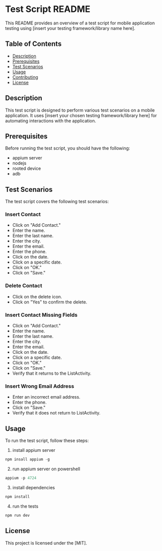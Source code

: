 # Test Script README

This README provides an overview of a test script for mobile application testing using [insert your testing framework/library name here].

## Table of Contents

- [Description](#description)
- [Prerequisites](#prerequisites)
- [Test Scenarios](#test-scenarios)
- [Usage](#usage)
- [Contributing](#contributing)
- [License](#license)

## Description

This test script is designed to perform various test scenarios on a mobile application. It uses [insert your chosen testing framework/library here] for automating interactions with the application.

## Prerequisites

Before running the test script, you should have the following:

- appium server
- nodejs
- rooted device
- adb

## Test Scenarios

The test script covers the following test scenarios:

### Insert Contact

- Click on "Add Contact."
- Enter the name.
- Enter the last name.
- Enter the city.
- Enter the email.
- Enter the phone.
- Click on the date.
- Click on a specific date.
- Click on "OK."
- Click on "Save."

### Delete Contact

- Click on the delete icon.
- Click on "Yes" to confirm the delete.

### Insert Contact Missing Fields

- Click on "Add Contact."
- Enter the name.
- Enter the last name.
- Enter the city.
- Enter the email.
- Click on the date.
- Click on a specific date.
- Click on "OK."
- Click on "Save."
- Verify that it returns to the ListActivity.

### Insert Wrong Email Address

- Enter an incorrect email address.
- Enter the phone.
- Click on "Save."
- Verify that it does not return to ListActivity.

## Usage

To run the test script, follow these steps:

1. install appium server
```javascript
npm insall appium -g
```
2. run appium server on powershell
```javascript
appium -p 4724
```
3. install dependencies
```javascript
npm install
```
4. run the tests
```javascript
npm run dev
```


## License

This project is licensed under the [MIT].
